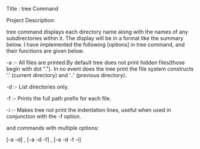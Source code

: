 Title : tree Command

Project Description:
	
tree command displays each directory name along with the names of any subdirectories within it. The display will be in a format like the summary below.
I have implemented the following [options] in tree command, and their functions are given below.

-a  :-		All files are printed.By default tree does not print hidden files(those begin with 			dot "."). In no event does the tree print the file system constructs '.' (current 			directory) and '..' (previous directory).

-d  :-		List directories only.

-f  :-          Prints the full path prefix for each file.

-i :-		Makes tree not print the indentation lines, useful when used in
                conjunction with the -f option.
                
and commands with multiple options:
                
[-a -d] , [-a -d -f]  , [-a -d -f -i]

